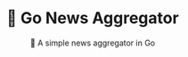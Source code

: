 <div align="center">
  <h1>🚀 Go News Aggregator</h1>
  <p>📰 A simple news aggregator in Go</p>
</div>
